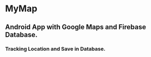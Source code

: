 # MyMap
## Android App with Google Maps and Firebase Database. 
### Tracking Location and Save in Database.
